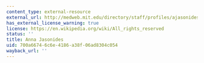```yaml
---
content_type: external-resource
external_url: http://medweb.mit.edu/directory/staff/profiles/ajasonides.html
has_external_license_warning: true
license: https://en.wikipedia.org/wiki/All_rights_reserved
status: ''
title: Anna Jasonides
uid: 700a6674-6c6e-4186-a38f-06ad8304c054
wayback_url: ''
---
```


